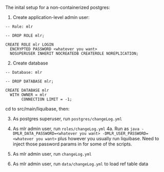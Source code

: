 The inital setup for a non-containerized postgres:

1. Create application-level admin user:

```
-- Role: mlr

-- DROP ROLE mlr;

CREATE ROLE mlr LOGIN
  ENCRYPTED PASSWORD <whatever you want>
  NOSUPERUSER INHERIT NOCREATEDB CREATEROLE NOREPLICATION;
```

2. Create database
```
-- Database: mlr

-- DROP DATABASE mlr;

CREATE DATABASE mlr
  WITH OWNER = mlr
       CONNECTION LIMIT = -1;
```

cd to src/main/liquibase, then:

3. As postgres superuser, run `postgres/changeLog.yml`

4. As mlr admin user, run `roles/changeLog.yml`
	4a. Run as `java -DMLR_DATA_PASSWORD=<whatever you want> -DMLR_USER_PASSWORD=<whatever you want>` plus however you usually run liquibase.  Need to inject those password params in for some of the scripts.

5. As mlr admin user, run `changeLog.yml`

6. As mlr admin user, run `data/changeLog.yml` to load ref table data
